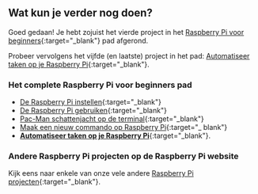 ## Wat kun je verder nog doen?

Goed gedaan! Je hebt zojuist het vierde project in het [Raspberry Pi voor beginners](https://projects.raspberrypi.org/en/pathways/raspberry-pi-beginners){:target="_blank"} pad afgerond.

Probeer vervolgens het vijfde (en laatste) project in het pad: [Automatiseer taken op je Raspberry Pi](https://projects.raspberrypi.org/en/projects/rpi-automate-tasks/){:target="_blank"}.

### Het complete Raspberry Pi voor beginners pad

- [De Raspberry Pi instellen](https://projects.raspberrypi.org/en/projects/raspberry-pi-setting-up/){:target="_blank"}
- [De Raspberry Pi gebruiken](https://projects.raspberrypi.org/en/projects/raspberry-pi-using/){:target="_blank"}
- [Pac-Man schattenjacht op de terminal](https://projects.raspberrypi.org/en/projects/pacman-terminal){:target="_blank"}
- [Maak een nieuw commando op Raspberry Pi](https://projects.raspberrypi.org/en/projects/raspberry-pi-command/){:target="_ blank"}
- [**Automatiseer taken op je Raspberry Pi**](https://projects.raspberrypi.org/en/projects/rpi-automate-tasks/){:target="_blank"}.

### Andere Raspberry Pi projecten op de Raspberry Pi website

Kijk eens naar enkele van onze vele andere [Raspberry Pi projecten](https://projects.raspberrypi.org/en/projects?hardware%5B%5D=raspberry-pi){:target="_blank"}.
